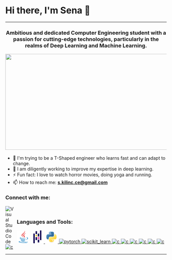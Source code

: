 # Hi there, I'm Sena 👋

---

<h3 align="center">Ambitious and dedicated Computer Engineering student with a passion for cutting-edge technologies, particularly in the realms of Deep Learning and Machine Learning.</h3>
<p align="center">
  <img src="https://i.pinimg.com/originals/d2/41/d1/d241d1214f4245ab1024c86a0059e84d.gif" width="600" height="300">
</p>

- 🏃 I'm trying to be a T-Shaped engineer who learns fast and can adapt to change.
- 🌱 I am diligently working to improve my expertise in deep learning.
- ⚡ Fun fact: I love to watch horror movies, doing yoga and running.
- 📫 How to reach me: **s.kilinc.ce@gmail.com**

### Connect with me:

[<img align="left" alt="Visual Studio Code" width="26px" src="https://cdn-icons-png.flaticon.com/512/174/174857.png" style="padding-right:10px;" />](https://www.linkedin.com/in/sena-kilinc/)

<br>

<h3 align="left">Languages and Tools:</h3>
<p <a href="https://www.java.com" target="_blank" rel="noreferrer"> <img src="https://raw.githubusercontent.com/devicons/devicon/master/icons/java/java-original.svg" alt="java" width="40" height="40"/> </a> <a href="https://pandas.pydata.org/" target="_blank" rel="noreferrer"> <img src="https://raw.githubusercontent.com/devicons/devicon/2ae2a900d2f041da66e950e4d48052658d850630/icons/pandas/pandas-original.svg" alt="pandas" width="40" height="40"/> </a> <a href="https://www.python.org" target="_blank" rel="noreferrer"> <img src="https://raw.githubusercontent.com/devicons/devicon/master/icons/python/python-original.svg" alt="python" width="40" height="40"/> </a> <a href="https://pytorch.org/" target="_blank" rel="noreferrer"> <img src="https://www.vectorlogo.zone/logos/pytorch/pytorch-icon.svg" alt="pytorch" width="40" height="40"/> </a> <a href="https://scikit-learn.org/" target="_blank" rel="noreferrer"> <img src="https://upload.wikimedia.org/wikipedia/commons/0/05/Scikit_learn_logo_small.svg" alt="scikit_learn" width="40" height="40"/> </a> <a href="https://www.anaconda.com/" target="_blank" rel="noreferrer"> <img src="https://encrypted-tbn0.gstatic.com/images?q=tbn:ANd9GcRv90odFZigOXVqzpieh2RrNhDEB5VRrcZTGyLQ8gLs7fDNii-INElQiTdOe9IDPVq6TR4&usqp=CAU" alt="c" width="40" height="40"/> </a> <a href="" target="_blank" rel="noreferrer"> <img src="https://cdn.jsdelivr.net/gh/devicons/devicon/icons/vscode/vscode-original.svg" alt="c" width="40" height="40"/> </a>  <a href="" target="_blank" rel="noreferrer"> <img src="https://cdn.jsdelivr.net/gh/devicons/devicon/icons/html5/html5-original.svg" alt="c" width="40" height="40"/> </a>  <a href="" target="_blank" rel="noreferrer"> <img src="https://cdn.jsdelivr.net/gh/devicons/devicon/icons/mongodb/mongodb-original.svg" alt="c" width="40" height="40"/> </a>  <a href="" target="_blank" rel="noreferrer"> <img src="https://spng.pngfind.com/pngs/s/418-4183674_microsoft-sql-server-logo-sql-server-logo-svg.png" alt="c" width="40" height="40"/> </a>  <a href="" target="_blank" rel="noreferrer"> <img src="https://cdn.jsdelivr.net/gh/devicons/devicon/icons/git/git-original.svg" alt="c" width="40" height="40"/> </a>  <a href="" target="_blank" rel="noreferrer"> <img src="https://user-images.githubusercontent.com/3369400/139447912-e0f43f33-6d9f-45f8-be46-2df5bbc91289.png" alt="c" width="40" height="40"/> </a> </p>

---
